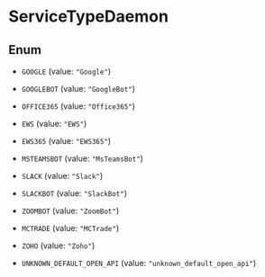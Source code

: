 

# ServiceTypeDaemon

## Enum


* `GOOGLE` (value: `"Google"`)

* `GOOGLEBOT` (value: `"GoogleBot"`)

* `OFFICE365` (value: `"Office365"`)

* `EWS` (value: `"EWS"`)

* `EWS365` (value: `"EWS365"`)

* `MSTEAMSBOT` (value: `"MsTeamsBot"`)

* `SLACK` (value: `"Slack"`)

* `SLACKBOT` (value: `"SlackBot"`)

* `ZOOMBOT` (value: `"ZoomBot"`)

* `MCTRADE` (value: `"MCTrade"`)

* `ZOHO` (value: `"Zoho"`)

* `UNKNOWN_DEFAULT_OPEN_API` (value: `"unknown_default_open_api"`)



